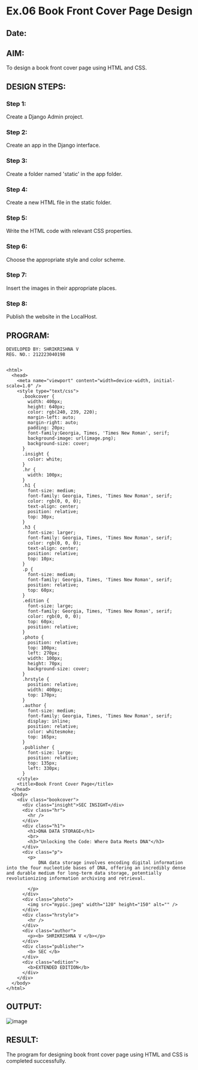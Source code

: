 # Ex.06 Book Front Cover Page Design
## Date:

## AIM:
To design a book front cover page using HTML and CSS.

## DESIGN STEPS:

### Step 1:
Create a Django Admin project.

### Step 2:
Create an app in the Django interface.

### Step 3:
Create a folder named 'static' in the app folder.

### Step 4:
Create a new HTML file in the static folder.

### Step 5:
Write the HTML code with relevant CSS properties.

### Step 6:
Choose the appropriate style and color scheme.

### Step 7:
Insert the images in their appropriate places.

### Step 8:
Publish the website in the LocalHost.

## PROGRAM:
```
DEVELOPED BY: SHRIKRISHNA V
REG. NO.: 212223040198


<html>
  <head>
    <meta name="viewport" content="width=device-width, initial-scale=1.0" />
    <style type="text/css">
      .bookcover {
        width: 400px;
        height: 640px;
        color: rgb(240, 239, 220);
        margin-left: auto;
        margin-right: auto;
        padding: 20px;
        font-family:Georgia, Times, 'Times New Roman', serif;
        background-image: url(image.png);
        background-size: cover;
      }
      .insight {
        color: white;
      }
      .hr {
        width: 100px;
      }
      .h1 {
        font-size: medium;
        font-family: Georgia, Times, 'Times New Roman', serif;
        color: rgb(0, 0, 0);
        text-align: center;
        position: relative;
        top: 30px;
      }
      .h3 {
        font-size: larger;
        font-family: Georgia, Times, 'Times New Roman', serif;
        color: rgb(0, 0, 0);
        text-align: center;
        position: relative;
        top: 10px;
      }
      .p {
        font-size: medium;
        font-family: Georgia, Times, 'Times New Roman', serif;
        position: relative;
        top: 60px;
      }
      .edition {
        font-size: large;
        font-family: Georgia, Times, 'Times New Roman', serif;
        color: rgb(0, 0, 0);
        top: 60px;
        position: relative;
      }
      .photo {
        position: relative;
        top: 100px;
        left: 270px;
        width: 100px;
        height: 70px;
        background-size: cover;
      }
      .hrstyle {
        position: relative;
        width: 400px;
        top: 170px;
      }
      .author {
        font-size: medium;
        font-family: Georgia, Times, 'Times New Roman', serif;
        display: inline;
        position: relative;
        color: whitesmoke;
        top: 165px;
      }
      .publisher {
        font-size: large;
        position: relative;
        top: 135px;
        left: 330px;
      }
    </style>
    <title>Book Front Cover Page</title>
  </head>
  <body>
    <div class="bookcover">
      <div class="insight">SEC INSIGHT</div>
      <div class="hr">
        <hr />
      </div>
      <div class="h1">
        <h1>DNA DATA STORAGE</h1>
        <br>
        <h3>"Unlocking the Code: Where Data Meets DNA"</h3>
      </div>
      <div class="p">
        <p>
            DNA data storage involves encoding digital information into the four nucleotide bases of DNA, offering an incredibly dense and durable medium for long-term data storage, potentially revolutionizing information archiving and retrieval.
    
        </p>
      </div>
      <div class="photo">
        <img src="mypic.jpeg" width="120" height="150" alt="" />
      </div>
      <div class="hrstyle">
        <hr />
      </div>
      <div class="author">
        <p><b> SHRIKRISHNA V </b></p>
      </div>
      <div class="publisher">
        <b> SEC </b>
      </div>
      <div class="edition">
        <b>EXTENDED EDITION</b>
      </div>
    </div>
  </body>
</html>
```

## OUTPUT:
![image](https://github.com/Wkrish28/cover/assets/144295230/70ebf9f5-575f-432a-aaf2-0c6a6fb05de9)


## RESULT:
The program for designing book front cover page using HTML and CSS is completed successfully.
